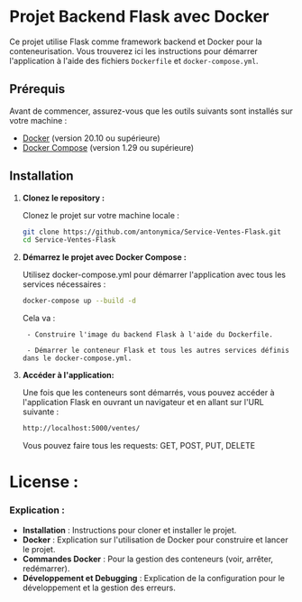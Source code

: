 
# Projet Backend Flask avec Docker

Ce projet utilise Flask comme framework backend et Docker pour la conteneurisation. Vous trouverez ici les instructions pour démarrer l'application à l'aide des fichiers `Dockerfile` et `docker-compose.yml`.

## Prérequis

Avant de commencer, assurez-vous que les outils suivants sont installés sur votre machine :

- [Docker](https://www.docker.com/get-started) (version 20.10 ou supérieure)
- [Docker Compose](https://docs.docker.com/compose/) (version 1.29 ou supérieure)

## Installation

1. **Clonez le repository :**

    Clonez le projet sur votre machine locale :

    ```bash
    git clone https://github.com/antonymica/Service-Ventes-Flask.git
    cd Service-Ventes-Flask
    ```

2. **Démarrez le projet avec Docker Compose :**
    
    Utilisez docker-compose.yml pour démarrer l'application avec tous les services nécessaires :
    
    ```bash
    docker-compose up --build -d
    ```
    Cela va :

        - Construire l'image du backend Flask à l'aide du Dockerfile.
        
        - Démarrer le conteneur Flask et tous les autres services définis dans le docker-compose.yml.

3. **Accéder à l'application:**
    
    Une fois que les conteneurs sont démarrés, vous pouvez accéder à l'application Flask en ouvrant un navigateur et en allant sur l'URL suivante :
    
    ```bash
    http://localhost:5000/ventes/
    ```
    Vous pouvez faire tous les requests: GET, POST, PUT, DELETE

# License :

### Explication :
- **Installation** : Instructions pour cloner et installer le projet.
- **Docker** : Explication sur l'utilisation de Docker pour construire et lancer le projet.
- **Commandes Docker** : Pour la gestion des conteneurs (voir, arrêter, redémarrer).
- **Développement et Debugging** : Explication de la configuration pour le développement et la gestion des erreurs.
